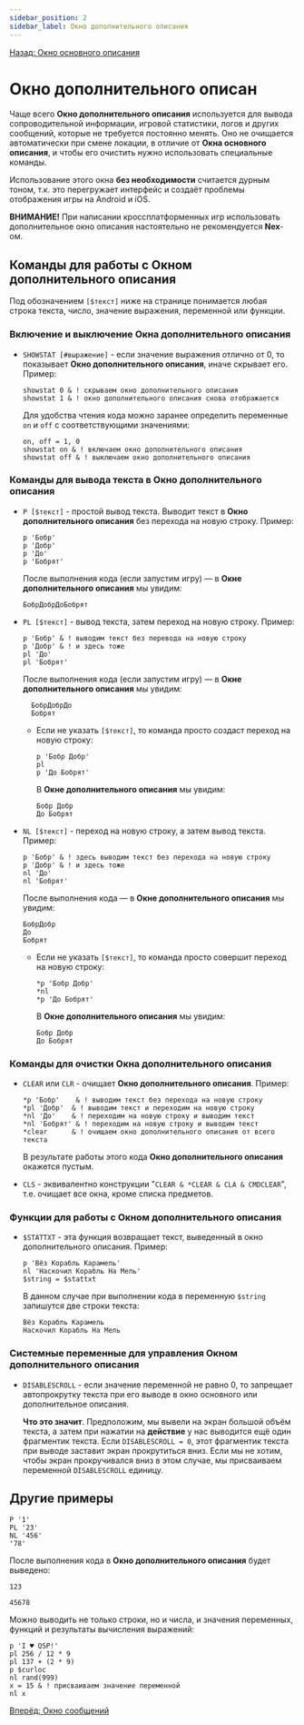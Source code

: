 ```yaml
---
sidebar_position: 2
sidebar_label: Окно дополнительного описания
---
```

[Назад: Окно основного описания](main)

# Окно дополнительного описан

Чаще всего **Окно дополнительного описания** используется для вывода сопроводительной информации, игровой статистики, логов и других сообщений, которые не требуется постоянно менять. Оно не очищается автоматически при смене локации, в отличие от **Окна основного описания**, и чтобы его очистить нужно использовать специальные команды.

Использование этого окна **без необходимости** считается дурным тоном, т.к. это перегружает интерфейс и создаёт проблемы отображения игры на Android и iOS.

**ВНИМАНИЕ!** При написании кроссплатформенных игр использовать дополнительное окно описания настоятельно не рекомендуется **Nex**-ом.

## Команды для работы с Окном дополнительного описания

Под обозначением `[$текст]` ниже на странице понимается любая строка текста, число, значение выражения, переменной или функции.

### Включение и выключение Окна дополнительного описания

* `SHOWSTAT [#выражение]` - если значение выражения отлично от 0, то показывает **Окно дополнительного описания**, иначе скрывает его. Пример:
    ```qsp
    showstat 0 & ! скрываем окно дополнительного описания
    showstat 1 & ! окно дополнительного описания снова отображается
    ```
     Для удобства чтения кода можно заранее определить переменные `on` и `off` с соответствующими значениями:
    ```qsp
    on, off = 1, 0
    showstat on & ! включаем окно дополнительного описания
    showstat off & ! выключаем окно дополнительного описания
    ```

### Команды для вывода текста в Окно дополнительного описания

* `P [$текст]` - простой вывод текста. Выводит текст в **Окно дополнительного описания** без перехода на новую строку. Пример:
    ```qsp
    p 'Бобр'
    p 'Добр'
    p 'До'
    p 'Бобрят'
    ```
    После выполнения кода (если запустим игру) — в **Окне дополнительного описания** мы увидим:
    ```plain
    БобрДобрДоБобрят
    ```

* `PL [$текст]` - вывод текста, затем переход на новую строку. Пример:
    ```qsp
    p 'Бобр' & ! выводим текст без перевода на новую строку
    p 'Добр' & ! и здесь тоже
    pl 'До'
    pl 'Бобрят'
    ```
     После выполнения кода (если запустим игру) — в **Окне дополнительного описания** мы увидим:
    ```plain
      БобрДобрДо
      Бобрят
    ```
    *  Если не указать `[$текст]`, то команда просто создаст переход на новую строку:
        ```qsp
        p 'Бобр Добр'
        pl
        p 'До Бобрят'
        ```
        В **Окне дополнительного описания** мы увидим: 
        ```qsp
        Бобр Добр
        До Бобрят
        ```

* `NL [$текст]` - переход на новую строку, а затем вывод текста. Пример:
    ```qsp
    p 'Бобр' & ! здесь выводим текст без перехода на новую строку
    p 'Добр' & ! и здесь тоже
    nl 'До'
    nl 'Бобрят'
    ```
    После выполнения кода — в **Окне дополнительного описания** мы увидим:
    ```qsp
    БобрДобр
    До
    Бобрят
    ```
    *  Если не указать `[$текст]`, то команда просто совершит переход на новую строку:
        ```qsp
        *p 'Бобр Добр'
        *nl
        *p 'До Бобрят'
        ```
        В **Окне дополнительного описания** мы увидим:
        ```qsp
        Бобр Добр
        До Бобрят
        ```

### Команды для очистки Окна дополнительного описания

*  `CLEAR` или `CLR` - очищает **Окно дополнительного описания**. Пример:
    ```qsp
    *p 'Бобр'    & ! выводим текст без перехода на новую строку
    *pl 'Добр'  & ! выводим текст и переходим на новую строку
    *nl 'До'    & ! переходим на новую строку и выводим текст
    *nl 'Бобрят' & ! переходим на новую строку и выводим текст
    *clear      & ! очищаем окно дополнительного описания от всего текста
    ```
    В результате работы этого кода **Окно дополнительного описания** окажется пустым.

*  `CLS` - эквивалентно конструкции "`CLEAR & *CLEAR & CLA & CMDCLEAR`", т.е. очищает все окна, кроме списка предметов.

### Функции для работы с Окном дополнительного описания

*  `$STATTXT` - эта функция возвращает текст, выведенный в окно дополнительного описания. Пример:
    ```qsp
    p 'Вёз Корабль Карамель'
    nl 'Наскочил Корабль На Мель'
    $string = $stattxt
    ```
    В данном случае при выполнении кода в переменную `$string` запишутся две строки текста:
    ```qsp
    Вёз Корабль Карамель
    Наскочил Корабль На Мель
    ```


### Системные переменные для управления Окном дополнительного описания

*  `DISABLESCROLL` - если значение переменной не равно 0, то запрещает автопрокрутку текста при его выводе в окно основного или дополнительное описания.

    **Что это значит**. Предположим, мы вывели на экран большой объём текста, а затем при нажатии на **действие** у нас выводится ещё один фрагментик текста. Если `DISABLESCROLL = 0`, этот фрагментик текста при выводе заставит экран прокрутиться вниз. Если мы не хотим, чтобы экран прокручивался вниз в этом случае, мы присваиваем переменной `DISABLESCROLL` единицу.

## Другие примеры

```qsp
P '1'
PL '23'
NL '456'
'78'
```

После выполнения кода в **Окно дополнительного описания** будет выведено:

```plain
123

45678
```

Можно выводить не только строки, но и числа, и значения переменных, функций и результаты вычисления выражений:

```qsp
p 'I ♥ QSP!'
pl 256 / 12 * 9
pl 137 + (2 * 9)
p $curloc
nl rand(999)
x = 15 & ! присваиваем значение переменной
nl x
```

[Вперёд: Окно сообщений](msgbox)
